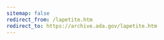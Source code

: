 ```yaml
---
sitemap: false 
redirect_from: /lapetite.htm 
redirect_to: https://archive.ada.gov/lapetite.htm 
---
```

